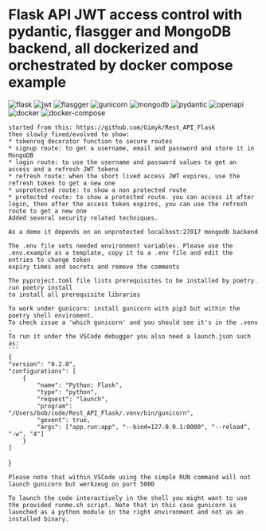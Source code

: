 # Flask API JWT access control with pydantic, flasgger and MongoDB backend, all dockerized and orchestrated by docker compose example
![flask](https://github.com/rjalexa/Flask-JWT/assets/15216911/4a5481b3-4800-4369-aedc-c3a340e18e0c)
![jwt](https://github.com/rjalexa/Flask-JWT/assets/15216911/c1cb54b2-deff-405a-b180-be394d8d80b3)
![flasgger](https://github.com/rjalexa/Flask-JWT/assets/15216911/0090a04e-8b0a-4ca5-b537-72c94bda3267)
![gunicorn](https://github.com/rjalexa/Flask-JWT/assets/15216911/30e18d2d-98a8-4750-a2b3-2f25354e68aa)
![mongodb](https://github.com/rjalexa/Flask-JWT/assets/15216911/bfd75154-4f33-4834-8b78-668bd2fdecad)
![pydantic](https://github.com/rjalexa/Flask-JWT/assets/15216911/3e36eb50-a5a2-43ab-b087-a7b08cb9b326)
![openapi](https://github.com/rjalexa/Flask-JWT/assets/15216911/0c91d8f9-2c57-4187-8bcb-d8584ce20388)
![docker](https://github.com/rjalexa/Flask-JWT/assets/15216911/0942570b-ce29-4ca9-b93d-80108ae5f532)
![docker-compose](https://github.com/rjalexa/Flask-JWT/assets/15216911/1aaca4bf-6ea6-4c2a-b3ff-e83fd4a9b08a)

    started from this: https://github.com/Gimyk/Rest_API_Flask
    then slowly fixed/evolved to show:
    * tokenreq decorator function to secure routes
    * signup route: to get a username, email and password and store it in MongoDB
    * login route: to use the username and password values to get an access and a refresh JWT tokens
    * refresh route: when the short lived access JWT expires, use the refresh token to get a new one
    * unprotected route: to show a non protected route
    * protected route: to show a protected route. you can access it after login, then after the access token expires, you can use the refresh route to get a new one
    Added several security related techniques.
                     
    As a demo it depends on an unprotected localhost:27017 mongodb backend

    The .env file sets needed environment variables. Please use the .env.example as a template, copy it to a .env file and edit the entries to change token
    expiry times and secrets and remove the comments

    The pyproject.toml file lists prerequisites to be installed by poetry. run poetry install 
    to install all prerequisite libraries
    
    To work under gunicorn: install gunicorn with pip3 but within the poetry shell enviroment.
    To check issue a 'which gunicorn' and you should see it's in the .venv .
    To run it under the VSCode debugger you also need a launch.json such as:
    ```
    {
    "version": "0.2.0",
    "configurations": [
        {
            "name": "Python: Flask",
            "type": "python",
            "request": "launch",
            "program": "/Users/bob/code/Rest_API_Flask/.venv/bin/gunicorn",
            "gevent": true,
            "args": ["app.run:app", "--bind=127.0.0.1:8000", "--reload", "-w", "4"]
        }
    ]
  }
  ```
Please note that within VSCode using the simple RUN command will not launch gunicorn but werkzeug on port 5000

To launch the code interactively in the shell you might want to use the provided runme.sh script. Note that in this case gunicorn is launched as a python module in the right environment and not as an installed binary.
